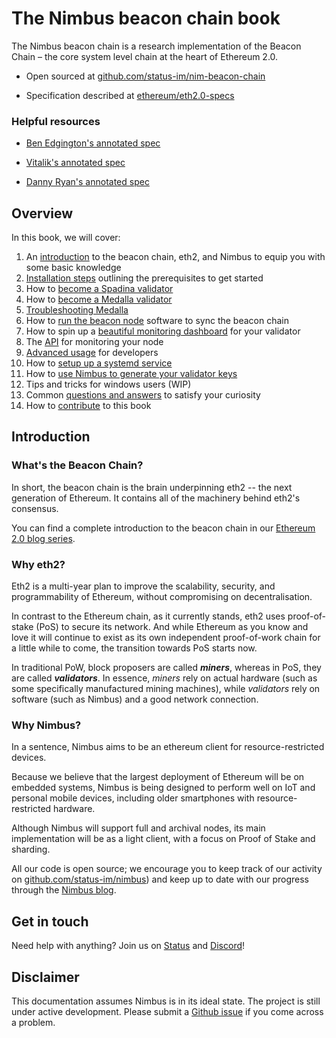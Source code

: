 # The Nimbus beacon chain book

The Nimbus beacon chain is a research implementation of the Beacon Chain – the core system level chain at the heart of Ethereum 2.0.


- Open sourced at [github.com/status-im/nim-beacon-chain](https://github.com/status-im/nim-beacon-chain/tree/master)

- Specification described at [ethereum/eth2.0-specs](https://github.com/ethereum/eth2.0-specs/tree/v0.12.3#phase-0)


### Helpful resources
- [Ben Edgington's annotated spec](https://benjaminion.xyz/eth2-annotated-spec/phase0/beacon-chain/) 

- [Vitalik's annotated spec](https://github.com/ethereum/annotated-spec/blob/master/phase0/beacon-chain.md)

- [Danny Ryan's annotated spec](https://notes.ethereum.org/@djrtwo/Bkn3zpwxB)


## Overview

In this book, we will cover:

1. An [introduction](./intro.md#introduction) to the beacon chain, eth2, and Nimbus to equip you with some basic knowledge
2. [Installation steps](./install.md) outlining the prerequisites to get started
3. How to [become a Spadina validator](./spadina.md)
4. How to [become a Medalla validator](./medalla.md)
5. [Troubleshooting Medalla](./medalla-troubleshooting.md)
6. How to [run the beacon node](./beacon_node.md) software to sync the beacon chain
7. How to spin up a [beautiful monitoring dashboard](./metrics-pretty-pictures.md) for your validator
8. The [API](./api.md) for monitoring your node
9. [Advanced usage](./advanced.md) for developers
10. How to [setup up a systemd service](./beacon_node_systemd.md)
11. How to [use Nimbus to generate your validator keys](./create_wallet_and_deposit.md)
12. Tips and tricks for windows users (WIP)
13. Common [questions and answers](./faq.md) to satisfy your curiosity
14. How to [contribute](./contribute.md) to this book


## Introduction

### What's the Beacon Chain?

In short, the beacon chain is the brain underpinning eth2 -- the next generation of Ethereum. It contains all of the machinery behind eth2's consensus.

You can find a complete introduction to the beacon chain in our [Ethereum 2.0 blog series](https://our.status.im/two-point-oh-the-beacon-chain/).



### Why eth2?

Eth2 is a multi-year plan to improve the scalability, security, and programmability of Ethereum, without compromising on decentralisation.

In contrast to the Ethereum chain, as it currently stands, eth2 uses proof-of-stake (PoS) to secure its network. And while Ethereum as you know and love it will continue to exist as its own independent proof-of-work chain for a little while to come, the transition towards PoS starts now.

In traditional PoW, block proposers are called **_miners_**, whereas in PoS, they are called **_validators_**. In essence, _miners_ rely on actual hardware (such as some specifically manufactured mining machines), while _validators_ rely on software (such as Nimbus) and a good network connection.

### Why Nimbus?

In a sentence, Nimbus aims to be an ethereum client for resource-restricted devices. 

Because we believe that the largest deployment of Ethereum will be on embedded systems, Nimbus is being designed to perform well on IoT and personal mobile devices, including older smartphones with resource-restricted hardware.

Although Nimbus will support full and archival nodes, its main implementation will be as a light client, with a focus on Proof of Stake and sharding.

All our code is open source; we encourage you to keep track of our activity on [github.com/status-im/nimbus](github.com/status-im/nimbus)) and keep up to date with our progress through the [Nimbus blog](https://our.status.im/tag/nimbus/).


## Get in touch

Need help with anything? Join us on [Status](https://join.status.im/nimbus-general) and [Discord](https://discord.gg/9dWwPnG)!


## Disclaimer

This documentation assumes Nimbus is in its ideal state. The project is still under active development. Please submit a [Github issue](https://github.com/status-im/nim-beacon-chain/issues) if you come across a problem.

<!-- > > > TODO:

1. fill up the gitbook content
2. write questions in the faq.md page -->
